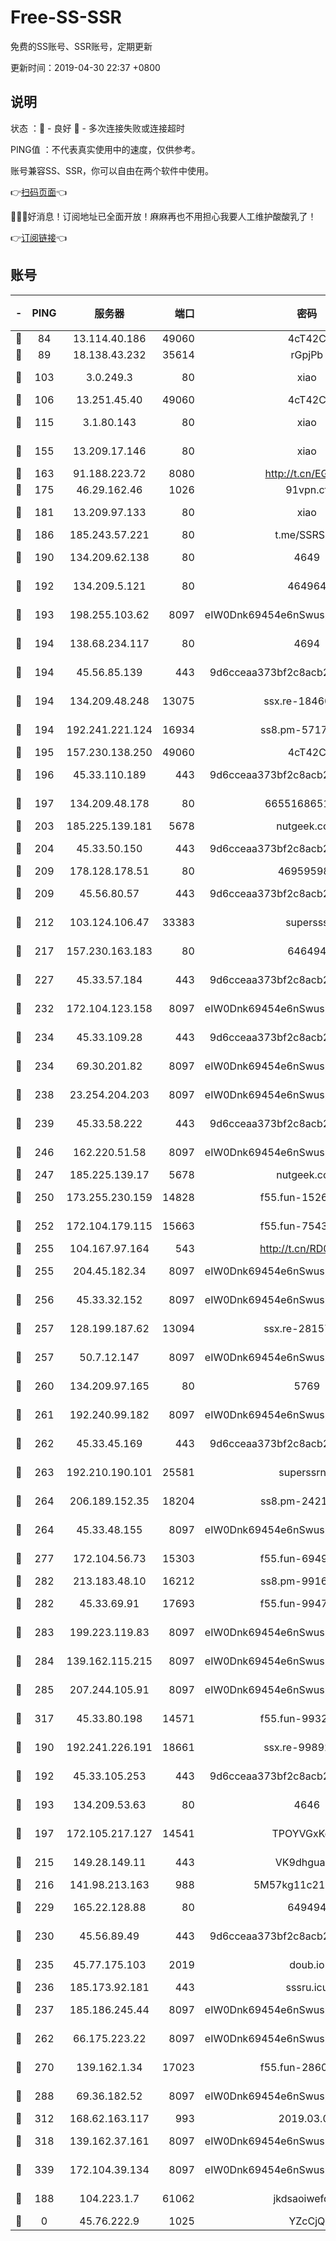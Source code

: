 # Free-SS-SSR

免费的SS账号、SSR账号，定期更新

更新时间：2019-04-30 22:37 +0800

## 说明

状态     ：🙂 - 良好 🙁 - 多次连接失败或连接超时

PING值   ：不代表真实使用中的速度，仅供参考。

账号兼容SS、SSR，你可以自由在两个软件中使用。

👉[扫码页面](https://liesauer.github.io/Free-SS-SSR/)👈

🎉🎉🎉好消息！订阅地址已全面开放！麻麻再也不用担心我要人工维护酸酸乳了！

👉[订阅链接](https://www.liesauer.net/yogurt/subscribe?ACCESS_TOKEN=DAYxR3mMaZAsaqUb)👈

## 账号

|-|PING|服务器|端口|密码|加密方式|区域|
|:----:|:----:|:-----:|-----:|:----:|:----:|:----:|
|🙂|84|13.114.40.186|49060|4cT42C|chacha20|JP|
|🙂|89|18.138.43.232|35614|rGpjPb|rc4-md5|SG|
|🙂|103|3.0.249.3|80|xiao|aes-128-ctr|SG|
|🙂|106|13.251.45.40|49060|4cT42C|chacha20|SG|
|🙂|115|3.1.80.143|80|xiao|aes-128-ctr|SG|
|🙂|155|13.209.17.146|80|xiao|aes-128-ctr|KR|
|🙂|163|91.188.223.72|8080|http://t.cn/EGJIyrl|rc4-md5|RU|
|🙂|175|46.29.162.46|1026|91vpn.cf|rc4-md5|RU|
|🙂|181|13.209.97.133|80|xiao|aes-128-ctr|KR|
|🙂|186|185.243.57.221|80|t.me/SSRSUB|rc4-md5|US|
|🙂|190|134.209.62.138|80|4649|aes-256-cfb|US|
|🙂|192|134.209.5.121|80|464964|aes-256-cfb|US|
|🙂|193|198.255.103.62|8097|eIW0Dnk69454e6nSwuspv9DmS201tQ0D|aes-256-cfb|US|
|🙂|194|138.68.234.117|80|4694|aes-256-cfb|US|
|🙂|194|45.56.85.139|443|9d6cceaa373bf2c8acb22e60b6a58be6|aes-256-cfb|US|
|🙂|194|134.209.48.248|13075|ssx.re-18460901|aes-256-cfb|US|
|🙂|194|192.241.221.124|16934|ss8.pm-57171173|aes-256-cfb|US|
|🙂|195|157.230.138.250|49060|4cT42C|chacha20|US|
|🙂|196|45.33.110.189|443|9d6cceaa373bf2c8acb22e60b6a58be6|aes-256-cfb|US|
|🙂|197|134.209.48.178|80|6655168651651|aes-256-cfb|US|
|🙂|203|185.225.139.181|5678|nutgeek.com|rc4-md5|US|
|🙂|204|45.33.50.150|443|9d6cceaa373bf2c8acb22e60b6a58be6|aes-256-cfb|US|
|🙂|209|178.128.178.51|80|469595985|chacha20|US|
|🙂|209|45.56.80.57|443|9d6cceaa373bf2c8acb22e60b6a58be6|aes-256-cfb|US|
|🙂|212|103.124.106.47|33383|supersss|aes-256-cfb|US|
|🙂|217|157.230.163.183|80|646494|aes-256-cfb|US|
|🙂|227|45.33.57.184|443|9d6cceaa373bf2c8acb22e60b6a58be6|aes-256-cfb|US|
|🙂|232|172.104.123.158|8097|eIW0Dnk69454e6nSwuspv9DmS201tQ0D|aes-256-cfb|JP|
|🙂|234|45.33.109.28|443|9d6cceaa373bf2c8acb22e60b6a58be6|aes-256-cfb|US|
|🙂|234|69.30.201.82|8097|eIW0Dnk69454e6nSwuspv9DmS201tQ0D|aes-256-cfb|US|
|🙂|238|23.254.204.203|8097|eIW0Dnk69454e6nSwuspv9DmS201tQ0D|aes-256-cfb|US|
|🙂|239|45.33.58.222|443|9d6cceaa373bf2c8acb22e60b6a58be6|aes-256-cfb|US|
|🙂|246|162.220.51.58|8097|eIW0Dnk69454e6nSwuspv9DmS201tQ0D|aes-256-cfb|US|
|🙂|247|185.225.139.17|5678|nutgeek.com|rc4-md5|US|
|🙂|250|173.255.230.159|14828|f55.fun-15269820|aes-256-cfb|US|
|🙂|252|172.104.179.115|15663|f55.fun-75439272|aes-256-cfb|SG|
|🙂|255|104.167.97.164|543|http://t.cn/RD0D7sx|rc4-md5|CA|
|🙂|255|204.45.182.34|8097|eIW0Dnk69454e6nSwuspv9DmS201tQ0D|aes-256-cfb|US|
|🙂|256|45.33.32.152|8097|eIW0Dnk69454e6nSwuspv9DmS201tQ0D|aes-256-cfb|US|
|🙂|257|128.199.187.62|13094|ssx.re-28157761|aes-256-cfb|SG|
|🙂|257|50.7.12.147|8097|eIW0Dnk69454e6nSwuspv9DmS201tQ0D|aes-256-cfb|US|
|🙂|260|134.209.97.165|80|5769|aes-256-cfb|SG|
|🙂|261|192.240.99.182|8097|eIW0Dnk69454e6nSwuspv9DmS201tQ0D|aes-256-cfb|US|
|🙂|262|45.33.45.169|443|9d6cceaa373bf2c8acb22e60b6a58be6|aes-256-cfb|US|
|🙂|263|192.210.190.101|25581|superssrnet|aes-256-cfb|US|
|🙂|264|206.189.152.35|18204|ss8.pm-24218171|aes-256-cfb|SG|
|🙂|264|45.33.48.155|8097|eIW0Dnk69454e6nSwuspv9DmS201tQ0D|aes-256-cfb|US|
|🙂|277|172.104.56.73|15303|f55.fun-69496294|aes-256-cfb|SG|
|🙂|282|213.183.48.10|16212|ss8.pm-99160922|rc4-md5|RU|
|🙂|282|45.33.69.91|17693|f55.fun-99473624|aes-256-cfb|US|
|🙂|283|199.223.119.83|8097|eIW0Dnk69454e6nSwuspv9DmS201tQ0D|aes-256-cfb|US|
|🙂|284|139.162.115.215|8097|eIW0Dnk69454e6nSwuspv9DmS201tQ0D|aes-256-cfb|JP|
|🙂|285|207.244.105.91|8097|eIW0Dnk69454e6nSwuspv9DmS201tQ0D|aes-256-cfb|US|
|🙂|317|45.33.80.198|14571|f55.fun-99328607|aes-256-cfb|US|
|🙂|190|192.241.226.191|18661|ssx.re-99892712|aes-256-cfb|US|
|🙂|192|45.33.105.253|443|9d6cceaa373bf2c8acb22e60b6a58be6|aes-256-cfb|US|
|🙂|193|134.209.53.63|80|4646|aes-256-cfb|US|
|🙂|197|172.105.217.127|14541|TPOYVGxKglpi|aes-256-cfb|JP|
|🙂|215|149.28.149.11|443|VK9dhgualsL|aes-256-cfb|SG|
|🙂|216|141.98.213.163|988|5M57kg11c214qDmK|chacha20|KR|
|🙂|229|165.22.128.88|80|649494|aes-256-cfb|US|
|🙂|230|45.56.89.49|443|9d6cceaa373bf2c8acb22e60b6a58be6|aes-256-cfb|US|
|🙂|235|45.77.175.103|2019|doub.io|aes-128-ctr|SG|
|🙂|236|185.173.92.181|443|sssru.icu|rc4-md5|RU|
|🙂|237|185.186.245.44|8097|eIW0Dnk69454e6nSwuspv9DmS201tQ0D|aes-256-cfb|NL|
|🙂|262|66.175.223.22|8097|eIW0Dnk69454e6nSwuspv9DmS201tQ0D|aes-256-cfb|US|
|🙂|270|139.162.1.34|17023|f55.fun-28602057|aes-256-cfb|SG|
|🙂|288|69.36.182.52|8097|eIW0Dnk69454e6nSwuspv9DmS201tQ0D|aes-256-cfb|US|
|🙂|312|168.62.163.117|993|2019.03.07|rc4-md5|US|
|🙂|318|139.162.37.161|8097|eIW0Dnk69454e6nSwuspv9DmS201tQ0D|aes-256-cfb|SG|
|🙂|339|172.104.39.134|8097|eIW0Dnk69454e6nSwuspv9DmS201tQ0D|aes-256-cfb|SG|
|🙁|188|104.223.1.7|61062|jkdsaoiwefdsa|aes-256-cfb|US|
|🙁|0|45.76.222.9|1025|YZcCjQ|rc4-md5|JP|
